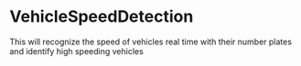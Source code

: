 # VehicleSpeedDetection
This will recognize the speed of vehicles real time with their number plates and identify high speeding vehicles
